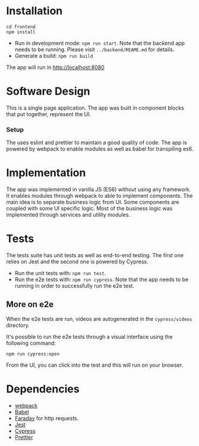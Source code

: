 # Installation

```
cd frontend
npm install
```

- Run in development mode: `npm run start`. Note that the backend app needs to be running. Please visit `../backend/REAME.md` for details.
- Generate a build: `npm run build`

The app will run in [http://localhost:8080](http://localhost:8080)

# Software Design

This is a single page application. The app was built in component blocks that put together, represent the UI.

### Setup

The uses eslint and prettier to maintain a good quality of code. The app is powered by webpack to enable modules as well as babel for transpiling es6.

# Implementation

The app was implemented in vanilla JS (ES6) without using any framework. It enables modules through webpack to able to implement components. The main idea is to separate business logic from UI. Some components are coupled with some UI specific logic. Most of the business logic was implemented through services and utility modules.

# Tests

The tests suite has unit tests as well as end-to-end testing. The first one relies on Jest and the second one is powered by Cypress.

- Run the unit tests with: `npm run test`.
- Run the e2e tests with: `npm run cypress`. Note that the app needs to be running in order to successfully run the e2e test.

## More on e2e

When the e2e tests are run, videos are autogenerated in the `cypress/videos` directory.

It's possible to run the e2e tests through a visual interface using the following command:

```
npm run cypress:open
```

From the UI, you can click into the test and this will run on your browser.

# Dependencies

- [webpack](https://webpack.js.org/)
- [Babel](https://babeljs.io/)
- [Faraday](https://github.com/lostisland/faraday) for http requests.
- [Jest](https://jestjs.io/)
- [Cypress](https://www.cypress.io/)
- [Prettier](https://prettier.io/)
